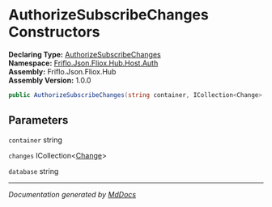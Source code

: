 ﻿<!--  
  <auto-generated>   
    The contents of this file were generated by a tool.  
    Changes to this file may be list if the file is regenerated  
  </auto-generated>   
-->

# AuthorizeSubscribeChanges Constructors

**Declaring Type:** [AuthorizeSubscribeChanges](../index.md)  
**Namespace:** [Friflo.Json.Fliox.Hub.Host.Auth](../../index.md)  
**Assembly:** Friflo.Json.Fliox.Hub  
**Assembly Version:** 1.0.0

```csharp
public AuthorizeSubscribeChanges(string container, ICollection<Change> changes, string database);
```

## Parameters

`container`  string

`changes`  ICollection\<[Change](../../../../Protocol/Tasks/Change/index.md)\>

`database`  string

___

*Documentation generated by [MdDocs](https://github.com/ap0llo/mddocs)*
